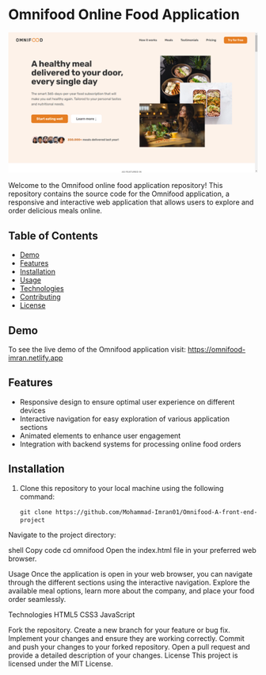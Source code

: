 # Omnifood Online Food Application

![Omnifood](omnifood-screenshot.png)

Welcome to the Omnifood online food application repository! This repository contains the source code for the Omnifood application, a responsive and interactive web application that allows users to explore and order delicious meals online.

## Table of Contents

- [Demo](#demo)
- [Features](#features)
- [Installation](#installation)
- [Usage](#usage)
- [Technologies](#technologies)
- [Contributing](#contributing)
- [License](#license)

## Demo

To see the live demo of the Omnifood application visit: https://omnifood-imran.netlify.app

## Features

- Responsive design to ensure optimal user experience on different devices
- Interactive navigation for easy exploration of various application sections
- Animated elements to enhance user engagement
- Integration with backend systems for processing online food orders

## Installation

1. Clone this repository to your local machine using the following command:

   ```shell
   git clone https://github.com/Mohammad-Imran01/Omnifood-A-front-end-project
   
Navigate to the project directory:

shell
Copy code
cd omnifood
Open the index.html file in your preferred web browser.

Usage
Once the application is open in your web browser, you can navigate through the different sections using the interactive navigation. Explore the available meal options, learn more about the company, and place your food order seamlessly.

Technologies
HTML5
CSS3
JavaScript


Fork the repository.
Create a new branch for your feature or bug fix.
Implement your changes and ensure they are working correctly.
Commit and push your changes to your forked repository.
Open a pull request and provide a detailed description of your changes.
License
This project is licensed under the MIT License.
